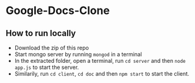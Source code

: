 # Google-Docs-Clone

## How to run locally
- Download the zip of this repo
- Start mongo server by running ```mongod``` in a terminal
- In the extracted folder, open a terminal, run ```cd server``` and then ```node app.js``` to start the server.
- Similarily, run ```cd client```, ```cd doc``` and then ```npm start``` to start the client.
